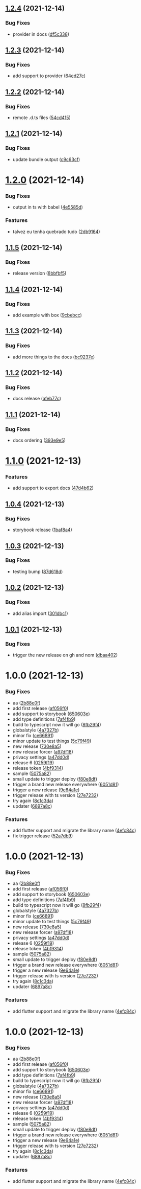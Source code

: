 ## [1.2.4](https://github.com/skynexui/core/compare/v1.2.3...v1.2.4) (2021-12-14)


### Bug Fixes

* provider in docs ([df5c338](https://github.com/skynexui/core/commit/df5c338a3e072bce873a97db93c25301e13ecba2))

## [1.2.3](https://github.com/skynexui/core/compare/v1.2.2...v1.2.3) (2021-12-14)


### Bug Fixes

* add support to provider ([64ed27c](https://github.com/skynexui/core/commit/64ed27c9979df3561bd449cd5335f879f33970e2))

## [1.2.2](https://github.com/skynexui/core/compare/v1.2.1...v1.2.2) (2021-12-14)


### Bug Fixes

* remote .d.ts files ([54cd415](https://github.com/skynexui/core/commit/54cd415c362912604c65274b5717894d30146823))

## [1.2.1](https://github.com/skynexui/core/compare/v1.2.0...v1.2.1) (2021-12-14)


### Bug Fixes

* update bundle output ([c9c63cf](https://github.com/skynexui/core/commit/c9c63cffa5ae42f5e569458244292ae3f38467ef))

# [1.2.0](https://github.com/skynexui/core/compare/v1.1.5...v1.2.0) (2021-12-14)


### Bug Fixes

* output in ts with babel ([4e5585d](https://github.com/skynexui/core/commit/4e5585d9715752eab323887053f8aa63bdf92cb2))


### Features

* talvez eu tenha quebrado tudo ([2db9164](https://github.com/skynexui/core/commit/2db916434660476c942336f3ca26883dbcc6ab12))

## [1.1.5](https://github.com/skynexui/core/compare/v1.1.4...v1.1.5) (2021-12-14)


### Bug Fixes

* release version ([8bbfbf5](https://github.com/skynexui/core/commit/8bbfbf55fd5bbabb87b923fde791950165e01882))

## [1.1.4](https://github.com/skynexui/core/compare/v1.1.3...v1.1.4) (2021-12-14)


### Bug Fixes

* add example with box ([9cbebcc](https://github.com/skynexui/core/commit/9cbebcc07aaddb991344218f55d5911adfe90bdc))

## [1.1.3](https://github.com/skynexui/core/compare/v1.1.2...v1.1.3) (2021-12-14)


### Bug Fixes

* add more things to the docs ([bc9237e](https://github.com/skynexui/core/commit/bc9237ea8517c89cd98a5a6fba407b5e04c507fe))

## [1.1.2](https://github.com/skynexui/core/compare/v1.1.1...v1.1.2) (2021-12-14)


### Bug Fixes

* docs release ([afeb77c](https://github.com/skynexui/core/commit/afeb77cdb68e59a7cfcfc9b9c4bf058875ed7990))

## [1.1.1](https://github.com/skynexui/core/compare/v1.1.0...v1.1.1) (2021-12-14)


### Bug Fixes

* docs ordering ([393e9e5](https://github.com/skynexui/core/commit/393e9e5b2db2e45674d5c8175de13fdf92213f62))

# [1.1.0](https://github.com/skynexui/core/compare/v1.0.4...v1.1.0) (2021-12-13)


### Features

* add support to export docs ([47d4b62](https://github.com/skynexui/core/commit/47d4b622eb8b033335d12fe3718efa4bff4846ca))

## [1.0.4](https://github.com/skynexui/core/compare/v1.0.3...v1.0.4) (2021-12-13)


### Bug Fixes

* storybook release ([1baf8a4](https://github.com/skynexui/core/commit/1baf8a4a2bb4f52a8ab29f2e3ab9f113b2c15fa9))

## [1.0.3](https://github.com/skynexui/core/compare/v1.0.2...v1.0.3) (2021-12-13)


### Bug Fixes

* testing bump ([87d618d](https://github.com/skynexui/core/commit/87d618d218f08f17dc75825922b48413552d531b))

## [1.0.2](https://github.com/skynexui/core/compare/v1.0.1...v1.0.2) (2021-12-13)


### Bug Fixes

* add alias import ([301dbc1](https://github.com/skynexui/core/commit/301dbc19ac03dc5ae82981b992feae011f4ef123))

## [1.0.1](https://github.com/skynexui/core/compare/v1.0.0...v1.0.1) (2021-12-13)


### Bug Fixes

* trigger the new release on gh and nom ([dbaa402](https://github.com/skynexui/core/commit/dbaa402b0e74295c9fae1d8628f675f685c9dc28))

# 1.0.0 (2021-12-13)


### Bug Fixes

* aa ([2b88e0f](https://github.com/skynexui/core/commit/2b88e0f05042a72745db6199d0525cca00951ae0))
* add first release ([af056f0](https://github.com/skynexui/core/commit/af056f07e2522f35c8d8749e3c90228528433c79))
* add support to storybook ([650603e](https://github.com/skynexui/core/commit/650603e55cf26f82654b74783e061f40dcbf4861))
* add type definitions ([7af4fb9](https://github.com/skynexui/core/commit/7af4fb914d4d54fd4c0551d96d33a44b7ac10303))
* build to typescript now it will go ([8fb29f4](https://github.com/skynexui/core/commit/8fb29f4ec1912de73308fcc8689acd8557a0de30))
* globalstyle ([4a7327b](https://github.com/skynexui/core/commit/4a7327b504a5c3e00007a8bae4c153fee3e6f1e5))
* minor fix ([ce66891](https://github.com/skynexui/core/commit/ce66891f4809d99ca7dec8cb9328666f413e6e71))
* minor update to test things ([5c79f49](https://github.com/skynexui/core/commit/5c79f492f5784a24c43e971dda57ff669ca38ac1))
* new release ([730e8a5](https://github.com/skynexui/core/commit/730e8a5ee340838771b06c07ca990c457691070b))
* new release forcer ([a97df18](https://github.com/skynexui/core/commit/a97df188657b4dd0ac140bc8de109b20637a8ded))
* privacy settings ([a47dd0d](https://github.com/skynexui/core/commit/a47dd0d6cf918eb98c60f9e67a551da0c4976783))
* release 6 ([0259f19](https://github.com/skynexui/core/commit/0259f19520df5513b8f1f6e8ecd812ecc24fb831))
* release token ([4bf9314](https://github.com/skynexui/core/commit/4bf9314a93c08c5406bc1c6e462d45e05db00323))
* sample ([5075a82](https://github.com/skynexui/core/commit/5075a829c4c1329d90803d817aa2cd3b3db34e2d))
* small update to trigger deploy ([f80e8df](https://github.com/skynexui/core/commit/f80e8dfcb0a859ef9f6aaf76cf8829ad77767f7e))
* trigger a brand new release everywhere ([6051d81](https://github.com/skynexui/core/commit/6051d81694eaf731fb7b03715c4a4829eba21508))
* trigger a new release ([9e64a1e](https://github.com/skynexui/core/commit/9e64a1e910bf9267ad4f0be7292815abdc49a005))
* trigger release with ts version ([27e7232](https://github.com/skynexui/core/commit/27e72320adf886300b16a267b9fb61613a524dba))
* try again ([8c1c3da](https://github.com/skynexui/core/commit/8c1c3da3377fd059ec37f1e91dbc62be6649c1c3))
* updater ([6897a8c](https://github.com/skynexui/core/commit/6897a8cd7e89043d22543618c805669d123ca3eb))


### Features

* add flutter support and migrate the library name ([4efc84c](https://github.com/skynexui/core/commit/4efc84c16bee2a64cb49ca6a6ca01dd70cb57c2e))
* fix trigger release ([52a7db9](https://github.com/skynexui/core/commit/52a7db994bac14e31934ac7027f4faaef69fddf5))

# 1.0.0 (2021-12-13)


### Bug Fixes

* aa ([2b88e0f](https://github.com/skynexui/core/commit/2b88e0f05042a72745db6199d0525cca00951ae0))
* add first release ([af056f0](https://github.com/skynexui/core/commit/af056f07e2522f35c8d8749e3c90228528433c79))
* add support to storybook ([650603e](https://github.com/skynexui/core/commit/650603e55cf26f82654b74783e061f40dcbf4861))
* add type definitions ([7af4fb9](https://github.com/skynexui/core/commit/7af4fb914d4d54fd4c0551d96d33a44b7ac10303))
* build to typescript now it will go ([8fb29f4](https://github.com/skynexui/core/commit/8fb29f4ec1912de73308fcc8689acd8557a0de30))
* globalstyle ([4a7327b](https://github.com/skynexui/core/commit/4a7327b504a5c3e00007a8bae4c153fee3e6f1e5))
* minor fix ([ce66891](https://github.com/skynexui/core/commit/ce66891f4809d99ca7dec8cb9328666f413e6e71))
* minor update to test things ([5c79f49](https://github.com/skynexui/core/commit/5c79f492f5784a24c43e971dda57ff669ca38ac1))
* new release ([730e8a5](https://github.com/skynexui/core/commit/730e8a5ee340838771b06c07ca990c457691070b))
* new release forcer ([a97df18](https://github.com/skynexui/core/commit/a97df188657b4dd0ac140bc8de109b20637a8ded))
* privacy settings ([a47dd0d](https://github.com/skynexui/core/commit/a47dd0d6cf918eb98c60f9e67a551da0c4976783))
* release 6 ([0259f19](https://github.com/skynexui/core/commit/0259f19520df5513b8f1f6e8ecd812ecc24fb831))
* release token ([4bf9314](https://github.com/skynexui/core/commit/4bf9314a93c08c5406bc1c6e462d45e05db00323))
* sample ([5075a82](https://github.com/skynexui/core/commit/5075a829c4c1329d90803d817aa2cd3b3db34e2d))
* small update to trigger deploy ([f80e8df](https://github.com/skynexui/core/commit/f80e8dfcb0a859ef9f6aaf76cf8829ad77767f7e))
* trigger a brand new release everywhere ([6051d81](https://github.com/skynexui/core/commit/6051d81694eaf731fb7b03715c4a4829eba21508))
* trigger a new release ([9e64a1e](https://github.com/skynexui/core/commit/9e64a1e910bf9267ad4f0be7292815abdc49a005))
* trigger release with ts version ([27e7232](https://github.com/skynexui/core/commit/27e72320adf886300b16a267b9fb61613a524dba))
* try again ([8c1c3da](https://github.com/skynexui/core/commit/8c1c3da3377fd059ec37f1e91dbc62be6649c1c3))
* updater ([6897a8c](https://github.com/skynexui/core/commit/6897a8cd7e89043d22543618c805669d123ca3eb))


### Features

* add flutter support and migrate the library name ([4efc84c](https://github.com/skynexui/core/commit/4efc84c16bee2a64cb49ca6a6ca01dd70cb57c2e))

# 1.0.0 (2021-12-13)


### Bug Fixes

* aa ([2b88e0f](https://github.com/skynexui/core/commit/2b88e0f05042a72745db6199d0525cca00951ae0))
* add first release ([af056f0](https://github.com/skynexui/core/commit/af056f07e2522f35c8d8749e3c90228528433c79))
* add support to storybook ([650603e](https://github.com/skynexui/core/commit/650603e55cf26f82654b74783e061f40dcbf4861))
* add type definitions ([7af4fb9](https://github.com/skynexui/core/commit/7af4fb914d4d54fd4c0551d96d33a44b7ac10303))
* build to typescript now it will go ([8fb29f4](https://github.com/skynexui/core/commit/8fb29f4ec1912de73308fcc8689acd8557a0de30))
* globalstyle ([4a7327b](https://github.com/skynexui/core/commit/4a7327b504a5c3e00007a8bae4c153fee3e6f1e5))
* minor fix ([ce66891](https://github.com/skynexui/core/commit/ce66891f4809d99ca7dec8cb9328666f413e6e71))
* new release ([730e8a5](https://github.com/skynexui/core/commit/730e8a5ee340838771b06c07ca990c457691070b))
* new release forcer ([a97df18](https://github.com/skynexui/core/commit/a97df188657b4dd0ac140bc8de109b20637a8ded))
* privacy settings ([a47dd0d](https://github.com/skynexui/core/commit/a47dd0d6cf918eb98c60f9e67a551da0c4976783))
* release 6 ([0259f19](https://github.com/skynexui/core/commit/0259f19520df5513b8f1f6e8ecd812ecc24fb831))
* release token ([4bf9314](https://github.com/skynexui/core/commit/4bf9314a93c08c5406bc1c6e462d45e05db00323))
* sample ([5075a82](https://github.com/skynexui/core/commit/5075a829c4c1329d90803d817aa2cd3b3db34e2d))
* small update to trigger deploy ([f80e8df](https://github.com/skynexui/core/commit/f80e8dfcb0a859ef9f6aaf76cf8829ad77767f7e))
* trigger a brand new release everywhere ([6051d81](https://github.com/skynexui/core/commit/6051d81694eaf731fb7b03715c4a4829eba21508))
* trigger a new release ([9e64a1e](https://github.com/skynexui/core/commit/9e64a1e910bf9267ad4f0be7292815abdc49a005))
* trigger release with ts version ([27e7232](https://github.com/skynexui/core/commit/27e72320adf886300b16a267b9fb61613a524dba))
* try again ([8c1c3da](https://github.com/skynexui/core/commit/8c1c3da3377fd059ec37f1e91dbc62be6649c1c3))
* updater ([6897a8c](https://github.com/skynexui/core/commit/6897a8cd7e89043d22543618c805669d123ca3eb))


### Features

* add flutter support and migrate the library name ([4efc84c](https://github.com/skynexui/core/commit/4efc84c16bee2a64cb49ca6a6ca01dd70cb57c2e))
